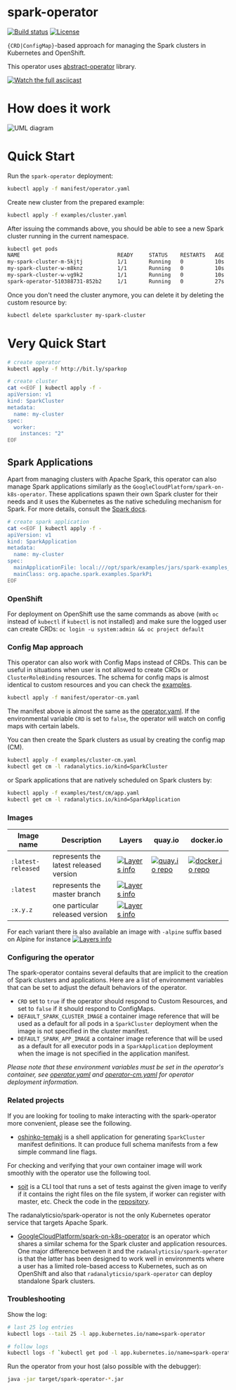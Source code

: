# spark-operator

[![Build status](https://travis-ci.org/radanalyticsio/spark-operator.svg?branch=master)](https://travis-ci.org/radanalyticsio/spark-operator)
[![License](https://img.shields.io/badge/license-Apache--2.0-blue.svg)](http://www.apache.org/licenses/LICENSE-2.0)

`{CRD|ConfigMap}`-based approach for managing the Spark clusters in Kubernetes and OpenShift.

This operator uses [abstract-operator](https://github.com/jvm-operators/abstract-operator) library.

<!--
asciinema rec -i 3
docker run -\-rm -v $PWD:/data asciinema/asciicast2gif -s 1.18 -w 104 -h 27 -t monokai 189204.cast demo.gif
-->
[![Watch the full asciicast](https://github.com/radanalyticsio/spark-operator/raw/master/ascii.gif)](https://asciinema.org/a/230927?&cols=123&rows=27&theme=monokai)

# How does it work
![UML diagram](https://github.com/radanalyticsio/spark-operator/raw/master/standardized-UML-diagram.png "UML Diagram")

# Quick Start

Run the `spark-operator` deployment:
```bash
kubectl apply -f manifest/operator.yaml
```

Create new cluster from the prepared example:

```bash
kubectl apply -f examples/cluster.yaml
```

After issuing the commands above, you should be able to see a new Spark cluster running in the current namespace.

```bash
kubectl get pods
NAME                               READY     STATUS    RESTARTS   AGE
my-spark-cluster-m-5kjtj           1/1       Running   0          10s
my-spark-cluster-w-m8knz           1/1       Running   0          10s
my-spark-cluster-w-vg9k2           1/1       Running   0          10s
spark-operator-510388731-852b2     1/1       Running   0          27s
```

Once you don't need the cluster anymore, you can delete it by deleting the custom resource by:
```bash
kubectl delete sparkcluster my-spark-cluster
```

# Very Quick Start

```bash
# create operator
kubectl apply -f http://bit.ly/sparkop

# create cluster
cat <<EOF | kubectl apply -f -
apiVersion: v1
kind: SparkCluster
metadata:
  name: my-cluster
spec:
  worker:
    instances: "2"
EOF
```

## Spark Applications

Apart from managing clusters with Apache Spark, this operator can also manage Spark applications similarly as the `GoogleCloudPlatform/spark-on-k8s-operator`. These applications spawn their own Spark cluster for their needs and it uses the Kubernetes as the native scheduling mechanism for Spark. For more details, consult the [Spark docs](https://spark.apache.org/docs/latest/running-on-kubernetes.html).

```bash
# create spark application
cat <<EOF | kubectl apply -f -
apiVersion: v1
kind: SparkApplication
metadata:
  name: my-cluster
spec:
  mainApplicationFile: local:///opt/spark/examples/jars/spark-examples_2.11-2.3.0.jar
  mainClass: org.apache.spark.examples.SparkPi
EOF
```

### OpenShift

For deployment on OpenShift use the same commands as above (with `oc` instead of `kubectl` if `kubectl` is not installed) and make sure the logged user can create CRDs: `oc login -u system:admin && oc project default`

### Config Map approach

This operator can also work with Config Maps instead of CRDs. This can be useful in situations when user is not allowed to create CRDs or `ClusterRoleBinding` resources. The schema for config maps is almost identical to custom resources and you can check the [examples](./examples/test/cm).

```bash
kubectl apply -f manifest/operator-cm.yaml
```

The manifest above is almost the same as the [operator.yaml](./manifest/operator.yaml). If the environmental variable `CRD` is set to `false`, the operator will watch on config maps with certain labels.

You can then create the Spark clusters as usual by creating the config map (CM).

```bash
kubectl apply -f examples/cluster-cm.yaml
kubectl get cm -l radanalytics.io/kind=SparkCluster
```

or Spark applications that are natively scheduled on Spark clusters by:

```bash
kubectl apply -f examples/test/cm/app.yaml
kubectl get cm -l radanalytics.io/kind=SparkApplication
```

### Images

Image name         | Description | Layers | quay.io | docker.io
------------------ | ----------- | ------ | ------- | ----------
`:latest-released` | represents the latest released version | [![Layers info](https://images.microbadger.com/badges/image/radanalyticsio/spark-operator:latest-released.svg)](https://microbadger.com/images/radanalyticsio/spark-operator:latest-released) | [![quay.io repo](https://quay.io/repository/radanalyticsio/spark-operator/status "quay.io repo")](https://quay.io/repository/radanalyticsio/spark-operator?tab=tags) | [![docker.io repo](https://img.shields.io/docker/pulls/radanalyticsio/spark-operator.svg "docker.io repo")](https://hub.docker.com/r/radanalyticsio/spark-operator/tags/)
`:latest`          | represents the master branch | [![Layers info](https://images.microbadger.com/badges/image/radanalyticsio/spark-operator:latest.svg)](https://microbadger.com/images/radanalyticsio/spark-operator:latest) |  | 
`:x.y.z`           | one particular released version | [![Layers info](https://images.microbadger.com/badges/image/radanalyticsio/spark-operator:0.1.5.svg)](https://microbadger.com/images/radanalyticsio/spark-operator:0.1.5) |  | 

For each variant there is also available an image with `-alpine` suffix based on Alpine for instance [![Layers info](https://images.microbadger.com/badges/image/radanalyticsio/spark-operator:latest-released-alpine.svg)](https://microbadger.com/images/radanalyticsio/spark-operator:latest-released-alpine)

### Configuring the operator

The spark-operator contains several defaults that are implicit to the creation
of Spark clusters and applications. Here are a list of environment variables
that can be set to adjust the default behaviors of the operator.

* `CRD` set to `true` if the operator should respond to Custom
  Resources, and set to `false` if it should respond to ConfigMaps.
* `DEFAULT_SPARK_CLUSTER_IMAGE` a container image reference that will be used
  as a default for all pods in a `SparkCluster` deployment when the image is
  not specified in the cluster manifest.
* `DEFAULT_SPARK_APP_IMAGE` a container image reference that will be used as a
  default for all executor pods in a `SparkApplication` deployment when the
  image is not specified in the application manifest.

_Please note that these environment variables must be set in the operator's
container, see [operator.yaml](manifest/operator.yaml) and
[operator-cm.yaml](manifest/operator-cm.yaml) for operator deployment information._

### Related projects

If you are looking for tooling to make interacting with the spark-operator
more convenient, please see the following.

* [oshinko-temaki](https://pypi.org/project/oshinko-temaki/) is a shell
  application for generating `SparkCluster` manifest definitions. It can
  produce full schema manifests from a few simple command line flags.

For checking and verifying that your own container image will work smoothly with the operator
use the following tool.

* [soit](https://pypi.org/project/soit/) is a CLI tool that runs a set of tests against the 
given image to verify if it contains the right files on the file system, 
if worker can register with master, etc. Check the code in the 
[repository](https://github.com/Jiri-Kremser/spark-operator-image-tool).

The radanalyticsio/spark-operator is not the only Kubernetes operator service
that targets Apache Spark.

* [GoogleCloudPlatform/spark-on-k8s-operator](https://github.com/GoogleCloudPlatform/spark-on-k8s-operator)
  is an operator which shares a similar schema for the Spark cluster and application
  resources. One major difference between it and the `radanalyticsio/spark-operator`
  is that the latter has been designed to work well in environments where a
  user has a limited role-based access to Kubernetes, such as on OpenShift and also that
  `radanalyticsio/spark-operator` can deploy standalone Spark clusters.

### Troubleshooting

Show the log:

```bash
# last 25 log entries
kubectl logs --tail 25 -l app.kubernetes.io/name=spark-operator
```

```bash
# follow logs
kubectl logs -f `kubectl get pod -l app.kubernetes.io/name=spark-operator -o='jsonpath="{.items[0].metadata.name}"' | sed 's/"//g'`
```

Run the operator from your host (also possible with the debugger):

```bash
java -jar target/spark-operator-*.jar
```
